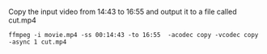 Copy the input video from 14:43 to 16:55 and output it to a file called cut.mp4

```
ffmpeg -i movie.mp4 -ss 00:14:43 -to 16:55  -acodec copy -vcodec copy -async 1 cut.mp4
```
